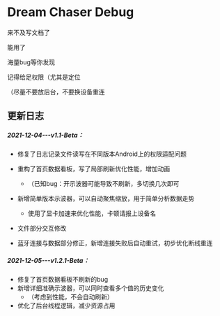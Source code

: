 # Dream Chaser Debug

来不及写文档了

能用了

海量bug等你发现

记得给足权限（尤其是定位

（尽量不要放后台，不要换设备重连



## 更新日志

##### 2021-12-04---v1.1-Beta：

- 修复了日志记录文件读写在不同版本Android上的权限适配问题

- 重构了首页数据看板，写了局部刷新优化性能，增加动画
  - （已知bug：开示波器可能导致不刷新，多切换几次即可
  
- 新增简单版本示波器，可以自动聚焦缩放，用于简单分析数据走势
  - 使用了显卡加速来优化性能，卡顿请报上设备名
  
- 文件部分交互修改

- 蓝牙连接与数据部分修正，新增连接失败后自动重试，初步优化断线重连

  

##### 2021-12-05---v1.2.1-Beta：

- 修复了首页数据看板不刷新的bug
- 新增详细准确示波器，可以同时查看多个值的历史变化
  - （考虑到性能，不会自动刷新）
- 优化了后台线程逻辑，减少资源占用